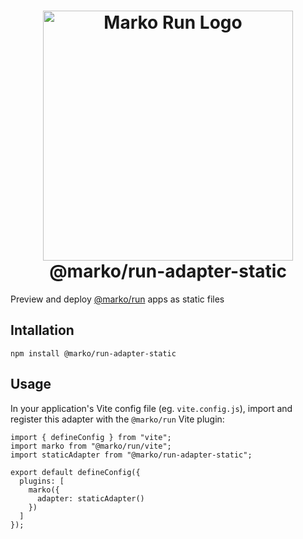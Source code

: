 <h1 align="center">
  <!-- Logo -->
  <picture>
    <source media="(prefers-color-scheme: dark)" srcset="https://github.com/marko-js/run/raw/main/assets/marko-run-darkmode.png">
    <source media="(prefers-color-scheme: light)" srcset="https://github.com/marko-js/run/raw/main/assets/marko-run.png">
    <img alt="Marko Run Logo" src="https://github.com/marko-js/run/raw/main/assets/marko-run.png" width="400">
  </picture>
  <br/>
  @marko/run-adapter-static
	<br/>
</h1>

Preview and deploy [@marko/run](../serve/README.md) apps as static files

## Intallation

```
npm install @marko/run-adapter-static
```

## Usage

In your application's Vite config file (eg. `vite.config.js`), import and register this adapter with the `@marko/run` Vite plugin:

```
import { defineConfig } from "vite";
import marko from "@marko/run/vite";
import staticAdapter from "@marko/run-adapter-static";

export default defineConfig({
  plugins: [
    marko({
      adapter: staticAdapter()
    })
  ]
});
```



